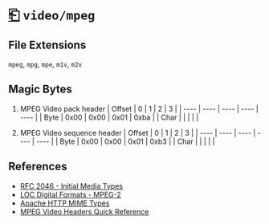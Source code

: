 # [⎗](../README.md) `video/mpeg`

## File Extensions

`mpeg`, `mpg`, `mpe`, `m1v`, `m2v`

## Magic Bytes

1. MPEG Video pack header
   | Offset | 0 | 1 | 2 | 3 |
   | ---- | ---- | ---- | ---- | ---- |
   | Byte | 0x00 | 0x00 | 0x01 | 0xba |
   | Char | | | | |

2. MPEG Video sequence header
   | Offset | 0 | 1 | 2 | 3 |
   | ---- | ---- | ---- | ---- | ---- |
   | Byte | 0x00 | 0x00 | 0x01 | 0xb3 |
   | Char | | | | |

## References

- [RFC 2046 - Initial Media Types](https://datatracker.ietf.org/doc/html/rfc2046#section-3)
- [LOC Digital Formats - MPEG-2](https://www.loc.gov/preservation/digital/formats/fdd/fdd000028.shtml)
- [Apache HTTP MIME Types](https://svn.apache.org/repos/asf/httpd/httpd/trunk/docs/conf/mime.types)
- [MPEG Video Headers Quick Reference](https://dvd.sourceforge.net/dvdinfo/mpeghdrs.html)
